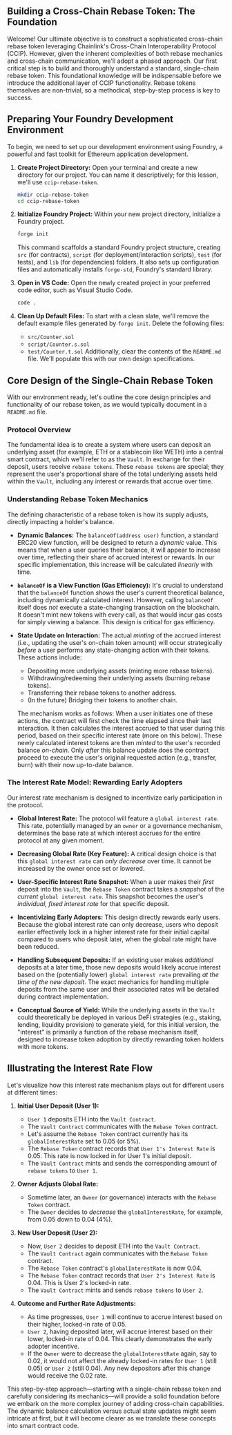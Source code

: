 ## Building a Cross-Chain Rebase Token: The Foundation

Welcome! Our ultimate objective is to construct a sophisticated cross-chain rebase token leveraging Chainlink's Cross-Chain Interoperability Protocol (CCIP). However, given the inherent complexities of both rebase mechanics and cross-chain communication, we'll adopt a phased approach. Our first critical step is to build and thoroughly understand a standard, single-chain rebase token. This foundational knowledge will be indispensable before we introduce the additional layer of CCIP functionality. Rebase tokens themselves are non-trivial, so a methodical, step-by-step process is key to success.

## Preparing Your Foundry Development Environment

To begin, we need to set up our development environment using Foundry, a powerful and fast toolkit for Ethereum application development.

1.  **Create Project Directory:**
    Open your terminal and create a new directory for our project. You can name it descriptively; for this lesson, we'll use `ccip-rebase-token`.
    ```bash
    mkdir ccip-rebase-token
    cd ccip-rebase-token
    ```

2.  **Initialize Foundry Project:**
    Within your new project directory, initialize a Foundry project.
    ```bash
    forge init
    ```
    This command scaffolds a standard Foundry project structure, creating `src` (for contracts), `script` (for deployment/interaction scripts), `test` (for tests), and `lib` (for dependencies) folders. It also sets up configuration files and automatically installs `forge-std`, Foundry's standard library.

3.  **Open in VS Code:**
    Open the newly created project in your preferred code editor, such as Visual Studio Code.
    ```bash
    code .
    ```

4.  **Clean Up Default Files:**
    To start with a clean slate, we'll remove the default example files generated by `forge init`. Delete the following files:
    *   `src/Counter.sol`
    *   `script/Counter.s.sol`
    *   `test/Counter.t.sol`
    Additionally, clear the contents of the `README.md` file. We'll populate this with our own design specifications.

## Core Design of the Single-Chain Rebase Token

With our environment ready, let's outline the core design principles and functionality of our rebase token, as we would typically document in a `README.md` file.

### Protocol Overview

The fundamental idea is to create a system where users can deposit an underlying asset (for example, ETH or a stablecoin like WETH) into a central smart contract, which we'll refer to as the `Vault`. In exchange for their deposit, users receive `rebase tokens`. These `rebase tokens` are special; they represent the user's proportional share of the total underlying assets held within the `Vault`, including any interest or rewards that accrue over time.

### Understanding Rebase Token Mechanics

The defining characteristic of a rebase token is how its supply adjusts, directly impacting a holder's balance.

*   **Dynamic Balances:** The `balanceOf(address user)` function, a standard ERC20 view function, will be designed to return a *dynamic* value. This means that when a user queries their balance, it will appear to increase over time, reflecting their share of accrued interest or rewards. In our specific implementation, this increase will be calculated *linearly* with time.

*   **`balanceOf` is a View Function (Gas Efficiency):** It's crucial to understand that the `balanceOf` function *shows* the user's current theoretical balance, including dynamically calculated interest. However, calling `balanceOf` itself does *not* execute a state-changing transaction on the blockchain. It doesn't mint new tokens with every call, as that would incur gas costs for simply viewing a balance. This design is critical for gas efficiency.

*   **State Update on Interaction:** The actual *minting* of the accrued interest (i.e., updating the user's on-chain token amount) will occur strategically *before* a user performs any state-changing action with their tokens. These actions include:
    *   Depositing more underlying assets (minting more rebase tokens).
    *   Withdrawing/redeeming their underlying assets (burning rebase tokens).
    *   Transferring their rebase tokens to another address.
    *   (In the future) Bridging their tokens to another chain.

    The mechanism works as follows: When a user initiates one of these actions, the contract will first check the time elapsed since their last interaction. It then calculates the interest accrued to that user during this period, based on their specific interest rate (more on this below). These newly calculated interest tokens are then *minted* to the user's recorded balance *on-chain*. Only *after* this balance update does the contract proceed to execute the user's original requested action (e.g., transfer, burn) with their now up-to-date balance.

### The Interest Rate Model: Rewarding Early Adopters

Our interest rate mechanism is designed to incentivize early participation in the protocol.

*   **Global Interest Rate:** The protocol will feature a `global interest rate`. This rate, potentially managed by an `owner` or a governance mechanism, determines the base rate at which interest accrues for the entire protocol at any given moment.

*   **Decreasing Global Rate (Key Feature):** A critical design choice is that this `global interest rate` can *only decrease* over time. It cannot be increased by the owner once set or lowered.

*   **User-Specific Interest Rate Snapshot:** When a user makes their *first* deposit into the `Vault`, the `Rebase Token` contract takes a *snapshot* of the *current* `global interest rate`. This snapshot becomes the user's *individual, fixed interest rate* for that specific deposit.

*   **Incentivizing Early Adopters:** This design directly rewards early users. Because the global interest rate can only decrease, users who deposit earlier effectively lock in a higher interest rate for their initial capital compared to users who deposit later, when the global rate might have been reduced.

*   **Handling Subsequent Deposits:** If an existing user makes *additional* deposits at a later time, those new deposits would likely accrue interest based on the (potentially lower) `global interest rate` prevailing *at the time of the new deposit*. The exact mechanics for handling multiple deposits from the same user and their associated rates will be detailed during contract implementation.

*   **Conceptual Source of Yield:** While the underlying assets in the `Vault` could theoretically be deployed in various DeFi strategies (e.g., staking, lending, liquidity provision) to generate yield, for this initial version, the "interest" is primarily a function of the rebase mechanism itself, designed to increase token adoption by directly rewarding token holders with more tokens.

## Illustrating the Interest Rate Flow

Let's visualize how this interest rate mechanism plays out for different users at different times:

1.  **Initial User Deposit (User 1):**
    *   `User 1` deposits ETH into the `Vault Contract`.
    *   The `Vault Contract` communicates with the `Rebase Token` contract.
    *   Let's assume the `Rebase Token` contract currently has its `globalInterestRate` set to 0.05 (or 5%).
    *   The `Rebase Token` contract records that `User 1's Interest Rate` is 0.05. This rate is now locked in for User 1's initial deposit.
    *   The `Vault Contract` mints and sends the corresponding amount of `rebase tokens` to `User 1`.

2.  **Owner Adjusts Global Rate:**
    *   Sometime later, an `Owner` (or governance) interacts with the `Rebase Token` contract.
    *   The `Owner` decides to *decrease* the `globalInterestRate`, for example, from 0.05 down to 0.04 (4%).

3.  **New User Deposit (User 2):**
    *   Now, `User 2` decides to deposit ETH into the `Vault Contract`.
    *   The `Vault Contract` again communicates with the `Rebase Token` contract.
    *   The `Rebase Token` contract's `globalInterestRate` is now 0.04.
    *   The `Rebase Token` contract records that `User 2's Interest Rate` is 0.04. This is User 2's locked-in rate.
    *   The `Vault Contract` mints and sends `rebase tokens` to `User 2`.

4.  **Outcome and Further Rate Adjustments:**
    *   As time progresses, `User 1` will continue to accrue interest based on their higher, locked-in rate of 0.05.
    *   `User 2`, having deposited later, will accrue interest based on their lower, locked-in rate of 0.04. This clearly demonstrates the early adopter incentive.
    *   If the `Owner` were to decrease the `globalInterestRate` again, say to 0.02, it would not affect the already locked-in rates for `User 1` (still 0.05) or `User 2` (still 0.04). Any new depositors after this change would receive the 0.02 rate.

This step-by-step approach—starting with a single-chain rebase token and carefully considering its mechanics—will provide a solid foundation before we embark on the more complex journey of adding cross-chain capabilities. The dynamic balance calculation versus actual state updates might seem intricate at first, but it will become clearer as we translate these concepts into smart contract code.